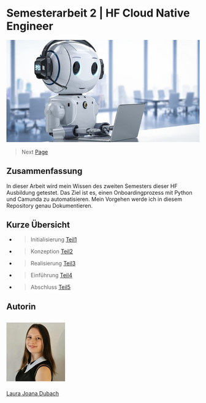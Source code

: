 # Semesterarbeit 2 | HF Cloud Native Engineer

![Titelbild](Pictures/Titelbild.jpg)

> Next [Page](https://github.com/lauradubach/Semesterarbeit2/blob/main/Sites/Teil%201%20Initialisierung.md)

## Zusammenfassung

In dieser Arbeit wird mein Wissen des zweiten Semesters dieser HF Ausbildung getestet. Das Ziel ist es, einen Onboardingprozess mit Python und Camunda zu automatisieren. Mein Vorgehen werde ich in diesem Repository genau Dokumentieren. 

## Kurze Übersicht

- > Initialisierung [Teil1](https://github.com/lauradubach/Semesterarbeit2/blob/main/Sites/Teil%201%20Initialisierung.md)
- > Konzeption [Teil2](https://github.com/lauradubach/Semesterarbeit2/blob/main/Sites/Teil%202%20Konzeption.md)
- > Realisierung [Teil3](https://github.com/lauradubach/Semesterarbeit2/blob/main/Sites/Teil%203%20Realisierung.md)
- > Einführung [Teil4](https://github.com/lauradubach/Semesterarbeit2/blob/main/Sites/Teil%204%20Einf%C3%BChrung.md)
- > Abschluss [Teil5](https://github.com/lauradubach/Semesterarbeit2/blob/main/Sites/Teil%205%20Abschluss.md)

## Autorin

![Autorin](Pictures/Autorin.jpg)
---
[Laura Joana Dubach](https://github.com/lauradubach)

